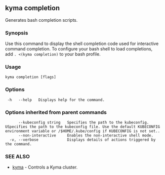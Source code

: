 ## kyma completion

Generates bash completion scripts.

### Synopsis

Use this command to display the shell completion code used for interactive command completion. 
To configure your bash shell to load completions, add `. <(kyma completion)` to your bash profile.

### Usage 


```
kyma completion [flags]
```

### Options

```
 -h   --help   Displays help for the command.
```

### Options inherited from parent commands

```
      --kubeconfig string   Specifies the path to the kubeconfig. USpecifies the path to the kubeconfig file. Use the default KUBECONFIG environment variable or /$HOME/.kube/config if KUBECONFIG is not set..
      --non-interactive     Enables the non-interactive shell mode.
  -v, --verbose             Displays details of actions triggered by the command.
```

### SEE ALSO

* [kyma](kyma.md)	 - Controls a Kyma cluster.


